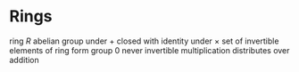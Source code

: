 # Rings
ring $R$
	abelian group under $+$
	closed with identity under $\times$
		set of invertible elements of ring form group
		$0$ never invertible
	multiplication distributes over addition